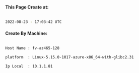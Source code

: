 
   
#### This Page Create at:

```bash

2022-08-23 - 17:03:42 UTC

```

#### Create By Machine:

```bash

Host Name : fv-az465-128

platform  : Linux-5.15.0-1017-azure-x86_64-with-glibc2.31

Ip Local  : 10.1.1.81

```


